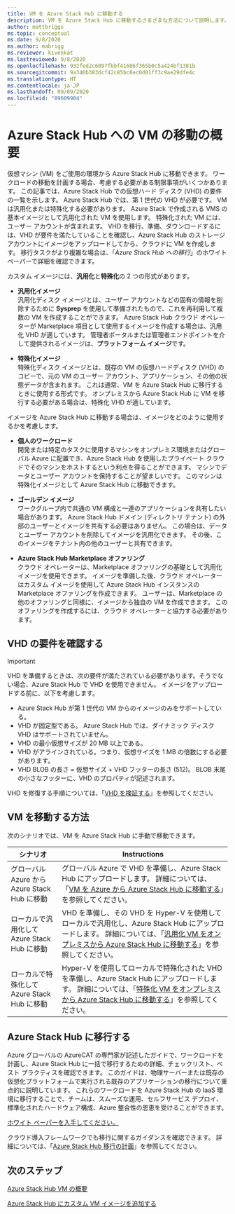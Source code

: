 ```yaml
---
title: VM を Azure Stack Hub に移動する
description: VM を Azure Stack Hub に移動するさまざまな方法について説明します。
author: mattbriggs
ms.topic: conceptual
ms.date: 9/8/2020
ms.author: mabrigg
ms.reviewer: kivenkat
ms.lastreviewed: 9/8/2020
ms.openlocfilehash: 932fed2c6097fbbf41606f365b0c5a424bf1381b
ms.sourcegitcommit: 9a340b383dcf42c85bc6ec0d01ff3c9ae29dfe4c
ms.translationtype: HT
ms.contentlocale: ja-JP
ms.lasthandoff: 09/09/2020
ms.locfileid: "89609904"
---
```

# <a name="move-a-vm-to-azure-stack-hub-overview"></a>Azure Stack Hub への VM の移動の概要

仮想マシン (VM) をご使用の環境から Azure Stack Hub に移動できます。 ワークロードの移動を計画する場合、考慮する必要がある制限事項がいくつかあります。 この記事では、Azure Stack Hub での仮想ハード ディスク (VHD) の要件の一覧を示します。 Azure Stack Hub では、第 1 世代の VHD が必要です。 VM は汎用化または特殊化する必要があります。 Azure Stack で作成される VMS の基本イメージとして汎用化された VM を使用します。 特殊化された VM には、ユーザー アカウントが含まれます。 VHD を移行、準備、ダウンロードするには、VHD が要件を満たしていることを確認し、Azure Stack Hub のストレージ アカウントにイメージをアップロードしてから、クラウドに VM を作成します。 移行タスクがより複雑な場合は、「*Azure Stack Hub への移行*」のホワイトペーパーで詳細を確認できます。

カスタム イメージには、**汎用化**と**特殊化**の 2 つの形式があります。

- **汎用化イメージ**  
  汎用化ディスク イメージとは、ユーザー アカウントなどの固有の情報を削除するために **Sysprep** を使用して準備されたもので、これを再利用して複数の VM を作成することができます。 Azure Stack Hub クラウド オペレーターが Marketplace 項目として使用するイメージを作成する場合は、汎用化 VHD が適しています。 管理者ポータルまたは管理者エンドポイントを介して提供されるイメージは、**プラットフォーム イメージ**です。

- **特殊化イメージ**  
  特殊化ディスク イメージとは、既存の VM の仮想ハードディスク (VHD) のコピーで、元の VM のユーザー アカウント、アプリケーション、その他の状態データが含まれます。 これは通常、VM を Azure Stack Hub に移行するときに使用する形式です。 オンプレミスから Azure Stack Hub に VM を移行する必要がある場合は、特殊化 VHD が適しています。

イメージを Azure Stack Hub に移動する場合は、イメージをどのように使用するかを考慮します。

- **個人のワークロード**  
    開発または特定のタスクに使用するマシンをオンプレミス環境またはグローバル Azure に配置でき、Azure Stack Hub を使用したプライベート クラウドでそのマシンをホストするという利点を得ることができます。 マシンでデータとユーザー アカウントを保持することが望ましいです。 このマシンは特殊化イメージとして Azure Stack Hub に移動できます。

- **ゴールデン イメージ**  
    ワークグループ内で共通の VM 構成と一連のアプリケーションを共有したい場合があります。 Azure Stack Hub ドメイン (ディレクトリ テナント) の外部のユーザーとイメージを共有する必要はありません。 この場合は、データとユーザー アカウントを削除してイメージを汎用化できます。 その後、このイメージをテナント内の他のユーザーと共有できます。

- **Azure Stack Hub Marketplace オファリング**  
    クラウド オペレーターは、Marketplace オファリングの基礎として汎用化イメージを使用できます。 イメージを準備した後、クラウド オペレーターはカスタム イメージを使用して Azure Stack Hub インスタンスの Marketplace オファリングを作成できます。 ユーザーは、Marketplace の他のオファリングと同様に、イメージから独自の VM を作成できます。 このオファリングを作成するには、クラウド オペレーターと協力する必要があります。

## <a name="verify-vhd-requirements"></a>VHD の要件を確認する

> [!IMPORTANT]  
> VHD を準備するときは、次の要件が満たされている必要があります。そうでない場合、Azure Stack Hub で VHD を使用できません。
> イメージをアップロードする前に、以下を考慮します。
> - Azure Stack Hub が第 1 世代の VM からのイメージのみをサポートしている。
> - VHD が固定型である。 Azure Stack Hub では、ダイナミック ディスク VHD はサポートされていません。
> - VHD の最小仮想サイズが 20 MB 以上である。
> - VHD がアラインされている。つまり、仮想サイズを 1 MB の倍数にする必要があります。
> - VHD BLOB の長さ = 仮想サイズ + VHD フッターの長さ (512)。 BLOB 末尾の小さなフッターに、VHD のプロパティが記述されます。 

VHD を修復する手順については、「[VHD を検証する](vm-move-from-azure.md#verify-your-vhd)」を参照してください。

## <a name="methods-of-moving-a-vm"></a>VM を移動する方法

次のシナリオでは、VM を Azure Stack Hub に手動で移動できます。

| シナリオ | Instructions |
| --- | --- |
| グローバル Azure から Azure Stack Hub に移動 | グローバル Azure で VHD を準備し、Azure Stack Hub にアップロードします。 詳細については、「[VM を Azure から Azure Stack Hub に移動する](vm-move-from-azure.md)」を参照してください。 |
| ローカルで汎用化して Azure Stack Hub に移動 | VHD を準備し、その VHD を Hyper-V を使用してローカルで汎用化し、Azure Stack Hub にアップロードします。 詳細については、「[汎用化 VM をオンプレミスから Azure Stack Hub に移動する](vm-move-generalized.md)」を参照してください。 |
| ローカルで特殊化して Azure Stack Hub に移動 | Hyper-V を使用してローカルで特殊化された VHD を準備し、Azure Stack Hub にアップロードします。 詳細については、「[特殊化 VM をオンプレミスから Azure Stack Hub に移動する](vm-move-specialized.md)」を参照してください。 |

## <a name="migrate-to-azure-stack-hub"></a>Azure Stack Hub に移行する

Azure グローバルの AzureCAT の専門家が記述したガイドで、ワークロードを計画し、Azure Stack Hub に一括で移行するための詳細、チェックリスト、ベスト プラクティスを確認できます。 このガイドは、物理サーバーまたは既存の仮想化プラットフォームで実行される既存のアプリケーションの移行について重点的に説明しています。 これらのワークロードを Azure Stack Hub の IaaS 環境に移行することで、チームは、スムーズな運用、セルフサービス デプロイ、標準化されたハードウェア構成、Azure 整合性の恩恵を受けることができます。

[ホワイト ペーパーを入手してください。](https://azure.microsoft.com/resources/migrate-to-azure-stack-hub-patterns-and-practices-checklists/)

クラウド導入フレームワークでも移行に関するガイダンスを確認できます。 詳細については、「[Azure Stack Hub 移行の計画](/azure/cloud-adoption-framework/scenarios/azure-stack/plan)」を参照してください。 

## <a name="next-steps"></a>次のステップ

[Azure Stack Hub VM の概要](azure-stack-compute-overview.md)

[Azure Stack Hub にカスタム VM イメージを追加する](../operator/azure-stack-add-vm-image.md)